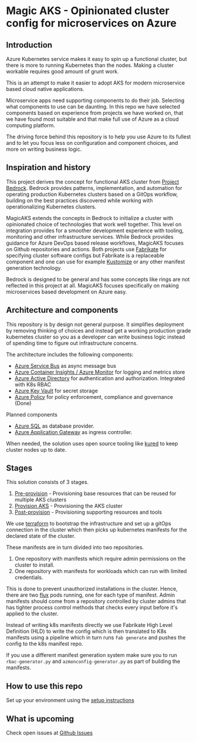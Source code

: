 # Magic AKS - Opinionated cluster config for microservices on Azure

## Introduction

Azure Kubernetes service makes it easy to spin up a functional cluster, but there is more to running Kubernetes than the nodes. Making a cluster workable requires good amount of grunt work.

This is an attempt to make it easier to adopt AKS for modern microservice based cloud native applications.

Microservice apps need supporting components to do their job. Selecting what components to use can be daunting. In this repo we have selected components based on experience from projects we have worked on, that we have found most suitable and that make full use of Azure as a cloud computing platform.

The driving force behind this repository is to help you use Azure to its fullest and to let you focus less on configuration and component choices, and more on writing business logic.

## Inspiration and history

This project derives the concept for functional AKS cluster from [Project Bedrock](https://github.com/microsoft/bedrock). Bedrock provides patterns, implementation, and automation for operating production Kubernetes clusters based on a GitOps workflow, building on the best practices discovered while working with operationalizing Kubernetes clusters.

MagicAKS extends the concepts in Bedrock to initialize a cluster with opinionated choice of technologies that work well together. This level on integration provides for a smoother development experience with tooling, monitoring and other infrastructure services. While Bedrock provides guidance for Azure DevOps based release workflows, MagicAKS focuses on Github repositories and actions. Both projects use [Fabrikate](https://github.com/microsoft/fabrikate) for specifying cluster software configs but Fabrikate is a replaceable component and one can use for example [Kustomize](https://kustomize.io/) or any other manifest generation technology.

Bedrock is designed to be general and has some concepts like rings are not reflected in this project at all. MagicAKS focuses specifically on making microservices based development on Azure easy.

## Architecture and components

This repository is by design not general purpose. It simplifies deployment by removing thinking of choices and instead get a working production grade kubernetes cluster so you as a developer can write business logic instead of spending time to figure out infrastructure concerns.

The architecture includes the following components:

* [Azure Service Bus](https://docs.microsoft.com/en-us/azure/service-bus-messaging/service-bus-messaging-overview) as async message bus
* [Azure Container Insights / Azure Monitor](https://docs.microsoft.com/en-us/azure/service-bus-messaging/service-bus-metrics-azure-monitor) for logging and metrics store
* [Azure Active Directory](https://docs.microsoft.com/en-us/azure/active-directory/) for authentication and authorization. Integrated with K8s RBAC
* [Azure Key Vault](https://docs.microsoft.com/en-us/azure/key-vault/general/overview) for secret storage
* [Azure Policy](https://docs.microsoft.com/en-us/azure/governance/policy/overview) for policy enforcement, compliance and governance (Done)

Planned components

* [Azure SQL](https://docs.microsoft.com/en-us/azure/azure-sql/azure-sql-iaas-vs-paas-what-is-overview) as database provider.
* [Azure Application Gateway](https://docs.microsoft.com/en-us/azure/application-gateway/features) as ingress controller.

When needed, the solution uses open source tooling like [kured](https://github.com/weaveworks/kured) to keep cluster nodes up to date.

## Stages

This solution consists of 3 stages.

1. [Pre-provision](1-preprovision/) - Provisioning base resources that can be reused for multiple AKS clusters
2. [Provision AKS](2-provision-aks/) - Provisioning the AKS cluster
3. [Post-provision](3-postprovision/) - Provisioning supporting resources and tools

We use [terraform](https://www.terraform.io/) to bootstrap the infrastructure and set up a gitOps connection in the cluster which then picks up kubernetes manifests for the declared state of the cluster.

These manifests are in turn divided into two repositories.

1. One repository with manifests which require admin permissions on the cluster to install.
2. One repository with manifests for workloads which can run with limited credentials.

This is done to prevent unauthorized installations in the cluster. Hence, there are two [flux](https://fluxcd.io/) pods running, one for each type of manifest. Admin manifests should come from a repository controlled by cluster admins that has tighter process control methods that checks every input before it's applied to the cluster.

Instead of writing k8s manifests directly we use Fabrikate High Level Definition (HLD) to write the config which is then translated to K8s manifests using a pipeline which in turn runs ``fab generate`` and pushes the config to the k8s manifest repo.

If you use a different manifest generation system make sure you to run ``rbac-generator.py`` and ``azmonconfig-generator.py`` as part of building the manifests.

## How to use this repo

Set up your environment using the [setup instructions](setup.md)

## What is upcoming

Check open issues at [Github Issues](https://github.com/sachinkundu/akstf/issues)
